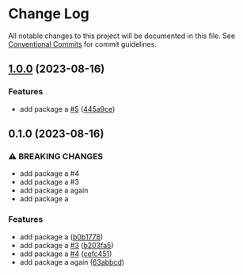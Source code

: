 # Change Log

All notable changes to this project will be documented in this file.
See [Conventional Commits](https://conventionalcommits.org) for commit guidelines.

## [1.0.0](https://github.com/clalexander/lerna-ci-test/compare/package-a@0.1.0...package-a@1.0.0) (2023-08-16)


### Features

* add package a [#5](https://github.com/clalexander/lerna-ci-test/issues/5) ([445a9ce](https://github.com/clalexander/lerna-ci-test/commit/445a9cee81130797be13c21d8a1b55156062dd70))



## 0.1.0 (2023-08-16)


### ⚠ BREAKING CHANGES

* add package a #4
* add package a #3
* add package a again
* add package a

### Features

* add package a ([b0b1778](https://github.com/clalexander/lerna-ci-test/commit/b0b177833e0ec778d401acf60dd0ff7e6a3f180f))
* add package a [#3](https://github.com/clalexander/lerna-ci-test/issues/3) ([b203fa5](https://github.com/clalexander/lerna-ci-test/commit/b203fa5ad19453444de655d353d5577fd17fcab2))
* add package a [#4](https://github.com/clalexander/lerna-ci-test/issues/4) ([cefc451](https://github.com/clalexander/lerna-ci-test/commit/cefc451867a6827566e25d89eb089af26ec3822d))
* add package a again ([63abbcd](https://github.com/clalexander/lerna-ci-test/commit/63abbcd10d5579fdc6aaccc4526e79726650baa2))
